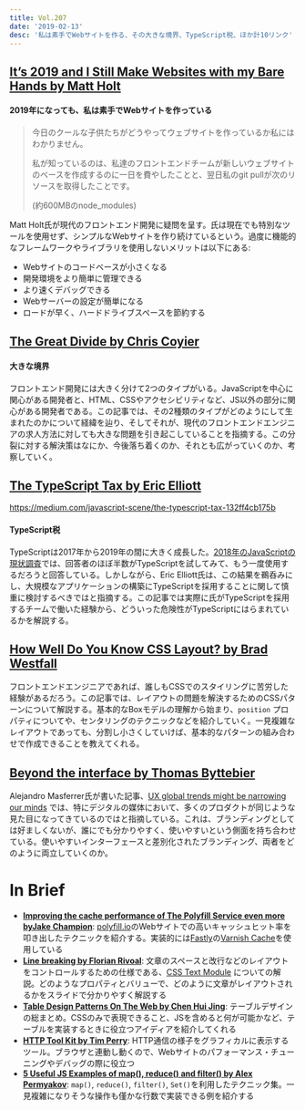 ```yaml
---
title: Vol.207
date: '2019-02-13'
desc: '私は素手でWebサイトを作る、その大きな境界、TypeScript税、ほか計10リンク'
---
```


## [It’s 2019 and I Still Make Websites with my Bare Hands by Matt Holt](https://medium.com/@mattholt/its-2019-and-i-still-make-websites-with-my-bare-hands-73d4eec6b7)

#### 2019年になっても、私は素手でWebサイトを作っている

> 今日のクールな子供たちがどうやってウェブサイトを作っているか私にはわかりません。
>
> 私が知っているのは、私達のフロントエンドチームが新しいウェブサイトのベースを作成するのに一日を費やしたことと、翌日私のgit pullが次のリソースを取得したことです。
>
> (約600MBのnode_modules)

Matt Holt氏が現代のフロントエンド開発に疑問を呈す。氏は現在でも特別なツールを使用せず、シンプルなWebサイトを作り続けているという。過度に機能的なフレームワークやライブラリを使用しないメリットは以下にある:

- Webサイトのコードベースが小さくなる
- 開発環境をより簡単に管理できる
- より速くデバッグできる
- Webサーバーの設定が簡単になる
- ロードが早く、ハードドライブスペースを節約する

## [The Great Divide by Chris Coyier](https://css-tricks.com/the-great-divide/)

#### 大きな境界

フロントエンド開発には大きく分けて2つのタイプがいる。JavaScriptを中心に関心がある開発者と、HTML、CSSやアクセシビリティなど、JS以外の部分に関心がある開発者である。この記事では、その2種類のタイプがどのようにして生まれたのかについて経緯を辿り、そしてそれが、現代のフロントエンドエンジニアの求人方法に対しても大きな問題を引き起こしていることを指摘する。この分裂に対する解決策はなにか、今後落ち着くのか、それとも広がっていくのか、考察していく。

## [The TypeScript Tax by Eric Elliott](https://medium.com/javascript-scene/the-typescript-tax-132ff4cb175b)
https://medium.com/javascript-scene/the-typescript-tax-132ff4cb175b

#### TypeScript税

TypeScriptは2017年から2019年の間に大きく成長した。[2018年のJavaScriptの現状調査](https://2018.stateofjs.com/javascript-flavors/overview/)では、回答者のほぼ半数がTypeScriptを試してみて、もう一度使用するだろうと回答している。しかしながら、Eric Elliott氏は、この結果を鵜呑みにし、大規模なアプリケーションの構築にTypeScriptを採用することに関して慎重に検討するべきではと指摘する。この記事では実際に氏がTypeScriptを採用するチームで働いた経験から、どういった危険性がTypeScriptにはらまれているかを解説する。

## [How Well Do You Know CSS Layout? by Brad Westfall](https://css-tricks.com/how-well-do-you-know-css-layout/)

フロントエンドエンジニアであれば、誰しもCSSでのスタイリングに苦労した経験があるだろう。この記事では、レイアウトの問題を解決するためのCSSパターンについて解説する。基本的なBoxモデルの理解から始まり、`position` プロパティについてや、センタリングのテクニックなどを紹介していく。一見複雑なレイアウトであっても、分割し小さくしていけば、基本的なパターンの組み合わせで作成できることを教えてくれる。

## [Beyond the interface by Thomas Byttebier](https://thomasbyttebier.be/blog/brands-beyond-the-interface)

Alejandro Masferrer氏が書いた記事、[UX global trends might be narrowing our minds](https://medium.com/@alemasferrer/ux-global-trends-might-be-narrowing-our-minds-10aebb99de4f) では、特にデジタルの媒体において、多くのプロダクトが同じような見た目になってきているのではと指摘している。これは、ブランディングとしては好ましくないが、誰にでも分かりやすく、使いやすいという側面を持ち合わせている。使いやすいインターフェースと差別化されたブランディング、両者をどのように両立していくのか。

# In Brief
- [**Improving the cache performance of The Polyfill Service even more byJake Champion**](https://jakechampion.name/improving-the-cache-performance-of-the-polyfill-service-even-more): [polyfill.io](https://polyfill.io/v3)のWebサイトでの高いキャッシュヒット率を叩き出したテクニックを紹介する。実装的には[Fastly](https://www.fastly.com/)の[Varnish Cache](https://varnish-cache.org/intro/)を使用している
- [**Line breaking by Florian Rivoal**](https://www.dotconferences.com/2018/11/florian-rivoal-line-breaking): 文章のスペースと改行などのレイアウトをコントロールするための仕様である、[CSS Text Module](https://drafts.csswg.org/css-text-3/) についての解説。どのようなプロパティとバリューで、どのように文章がレイアウトされるかをスライドで分かりやすく解説する
- [**Table Design Patterns On The Web by Chen Hui Jing**](https://www.smashingmagazine.com/2019/01/table-design-patterns-web/): テーブルデザインの総まとめ。CSSのみで表現できること、JSを含めると何が可能かなど、テーブルを実装するときに役立つアイディアを紹介してくれる
- [**HTTP Tool Kit by Tim Perry**](https://httptoolkit.tech/toolkit): HTTP通信の様子をグラフィカルに表示するツール。ブラウザと連動し動くので、Webサイトのパフォーマンス・チューニングやデバッグの際に役立つ
- [**5 Useful JS Examples of map(), reduce() and filter() by Alex Permyakov**](https://medium.com/@alex.permyakov/15-useful-javascript-examples-of-map-reduce-and-filter-74cbbb5e0a1f): `map()`, `reduce()`, `filter()`, `Set()`を利用したテクニック集。一見複雑になりそうな操作も僅かな行数で実装できる例を紹介する
